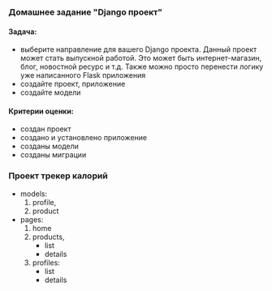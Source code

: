### Домашнее задание "Django проект"

#### Задача:

- выберите направление для вашего Django проекта.
  Данный проект может стать выпускной работой.
  Это может быть интернет-магазин, блог, новостной ресурс и т.д.
  Также можно просто перенести логику уже написанного Flask приложения
- создайте проект, приложение
- создайте модели

#### Критерии оценки:

- создан проект
- создано и установлено приложение
- созданы модели
- созданы миграции

### Проект трекер калорий

- models:
  1. profile,
  2. product
- pages:
  1. home
  2. products,
     - list
     - details
  3. profiles:
     - list
     - details
